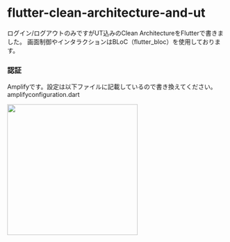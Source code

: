 # flutter-clean-architecture-and-ut
ログイン/ログアウトのみですがUT込みのClean ArchitectureをFlutterで書きました。
画面制御やインタラクションはBLoC（flutter_bloc）を使用しております。

### 認証
Amplifyです。設定は以下ファイルに記載しているので書き換えてください。  
amplifyconfiguration.dart

<img src="https://user-images.githubusercontent.com/13136853/105624520-9d60b280-5e65-11eb-99d3-5a94147ef6d5.png" width="300"/>
